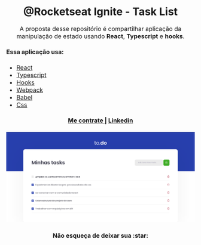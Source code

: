 <h1 align="center">
  <br>
  @Rocketseat Ignite - Task List
</h1>

<p align="center"><font size="3">
A proposta desse repositório é compartilhar aplicação da manipulação de estado usando <strong>React</strong>, <strong>Typescript</strong> e <strong>hooks</strong>.</p>
  
#### <a name="software"></a>Essa aplicação usa:
* [React](https://pt-br.reactjs.org/)  
* [Typescript](https://www.typescriptlang.org/) 
* [Hooks](https://pt-br.reactjs.org/docs/hooks-intro.html)  
* [Webpack](https://webpack.js.org/) 
* [Babel](https://babeljs.io/) 
* [Css](https://developer.mozilla.org/pt-BR/docs/Web/CSS) 


<div align="center"><a name="menu"></a>
  <h4>
    <a href="https://reisebertini.netlify.app/">
      Me contrate
    </a>
    <span> | </span>
    <a href="https://www.linkedin.com/in/kalinka-dur%C3%A7o-dos-reis-b07484205/">
      Linkedin
    </a>
  </h4>
</div>

![Screenshot](https://github.com/kali-r3i5/ignite-tasks/blob/main/snapshot.png)

<h4 align="center">Não esqueça de deixar sua :star: </h4>
